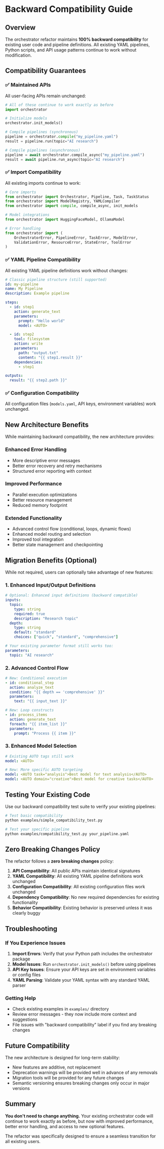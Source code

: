 # Backward Compatibility Guide

## Overview

The orchestrator refactor maintains **100% backward compatibility** for existing user code and pipeline definitions. All existing YAML pipelines, Python scripts, and API usage patterns continue to work without modification.

## Compatibility Guarantees

### ✅ Maintained APIs

All user-facing APIs remain unchanged:

```python
# All of these continue to work exactly as before
import orchestrator

# Initialize models
orchestrator.init_models()

# Compile pipelines (synchronous)
pipeline = orchestrator.compile("my_pipeline.yaml")
result = pipeline.run(topic="AI research")

# Compile pipelines (asynchronous)
pipeline = await orchestrator.compile_async("my_pipeline.yaml")
result = await pipeline.run_async(topic="AI research")
```

### ✅ Import Compatibility

All existing imports continue to work:

```python
# Core imports
from orchestrator import Orchestrator, Pipeline, Task, TaskStatus
from orchestrator import ModelRegistry, YAMLCompiler
from orchestrator import compile, compile_async, init_models

# Model integrations
from orchestrator import HuggingFaceModel, OllamaModel

# Error handling
from orchestrator import (
    OrchestratorError, PipelineError, TaskError, ModelError,
    ValidationError, ResourceError, StateError, ToolError
)
```

### ✅ YAML Pipeline Compatibility

All existing YAML pipeline definitions work without changes:

```yaml
# Classic pipeline structure (still supported)
id: my-pipeline
name: My Pipeline
description: Example pipeline

steps:
  - id: step1
    action: generate_text
    parameters:
      prompt: "Hello world"
      model: <AUTO>

  - id: step2  
    tool: filesystem
    action: write
    parameters:
      path: "output.txt"
      content: "{{ step1.result }}"
    dependencies:
      - step1

outputs:
  result: "{{ step2.path }}"
```

### ✅ Configuration Compatibility

All configuration files (`models.yaml`, API keys, environment variables) work unchanged.

## New Architecture Benefits

While maintaining backward compatibility, the new architecture provides:

### Enhanced Error Handling
- More descriptive error messages
- Better error recovery and retry mechanisms  
- Structured error reporting with context

### Improved Performance
- Parallel execution optimizations
- Better resource management
- Reduced memory footprint

### Extended Functionality
- Advanced control flow (conditional, loops, dynamic flows)
- Enhanced model routing and selection
- Improved tool integration
- Better state management and checkpointing

## Migration Benefits (Optional)

While not required, users can optionally take advantage of new features:

### 1. Enhanced Input/Output Definitions

```yaml
# Optional: Enhanced input definitions (backward compatible)
inputs:
  topic:
    type: string
    required: true
    description: "Research topic"
  depth:
    type: string
    default: "standard"
    choices: ["quick", "standard", "comprehensive"]

# Your existing parameter format still works too:
parameters:
  topic: "AI research"
```

### 2. Advanced Control Flow

```yaml
# New: Conditional execution
- id: conditional_step
  action: analyze_text
  condition: "{{ depth == 'comprehensive' }}"
  parameters:
    text: "{{ input_text }}"

# New: Loop constructs  
- id: process_items
  action: generate_text
  foreach: "{{ item_list }}"
  parameters:
    prompt: "Process {{ item }}"
```

### 3. Enhanced Model Selection

```yaml
# Existing AUTO tags still work
model: <AUTO>

# New: More specific AUTO targeting
model: <AUTO task="analysis">Best model for text analysis</AUTO>
model: <AUTO domain="creative">Best model for creative tasks</AUTO>
```

## Testing Your Existing Code

Use our backward compatibility test suite to verify your existing pipelines:

```bash
# Test basic compatibility
python examples/simple_compatibility_test.py

# Test your specific pipeline
python examples/compatibility_test.py your_pipeline.yaml
```

## Zero Breaking Changes Policy

The refactor follows a **zero breaking changes** policy:

1. **API Compatibility**: All public APIs maintain identical signatures
2. **YAML Compatibility**: All existing YAML pipeline definitions work unchanged  
3. **Configuration Compatibility**: All existing configuration files work unchanged
4. **Dependency Compatibility**: No new required dependencies for existing functionality
5. **Behavior Compatibility**: Existing behavior is preserved unless it was clearly buggy

## Troubleshooting

### If You Experience Issues

1. **Import Errors**: Verify that your Python path includes the orchestrator package
2. **Model Issues**: Run `orchestrator.init_models()` before using pipelines
3. **API Key Issues**: Ensure your API keys are set in environment variables or config files
4. **YAML Parsing**: Validate your YAML syntax with any standard YAML parser

### Getting Help

- Check existing examples in `examples/` directory
- Review error messages - they now include more context and suggestions
- File issues with "backward compatibility" label if you find any breaking changes

## Future Compatibility

The new architecture is designed for long-term stability:

- New features are additive, not replacement
- Deprecation warnings will be provided well in advance of any removals  
- Migration tools will be provided for any future changes
- Semantic versioning ensures breaking changes only occur in major versions

## Summary

**You don't need to change anything.** Your existing orchestrator code will continue to work exactly as before, but now with improved performance, better error handling, and access to new optional features.

The refactor was specifically designed to ensure a seamless transition for all existing users.